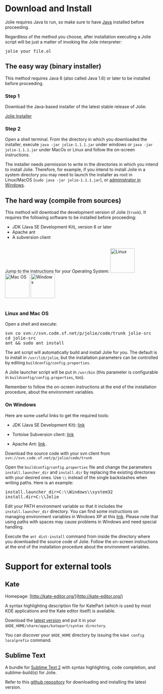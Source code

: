 <!--Themed-->

<!--<nav class="navbar navbar-default navbar-fixed-top" role="navigation">
  <div class="container">
<ul class="nav nav-pills">
<li role="presentation"><a href="#download-and-install">Download and Install</a></li>
<li role="presentation"><a href="/downloads.html">Download & Install</a></li>
<li role="presentation"><a href="/news">News</a></li>
</ul>
  </div>
</nav>

<div class="dropdown">
  <button class="btn btn-default dropdown-toggle" type="button" id="dropdownMenu1" data-toggle="dropdown" 
aria-expanded="true">
  Dropdown
  <span class="caret"></span>
  </button>
  <ul class="dropdown-menu" role="menu" aria-labelledby="dropdownMenu1">
  <li role="presentation"><a role="menuitem" tabindex="-1" href="#">Action</a></li>
  <li role="presentation"><a role="menuitem" tabindex="-1" href="#">Another action</a></li>
  <li role="presentation"><a role="menuitem" tabindex="-1" href="#">Something else here</a></li>
  <li role="presentation"><a role="menuitem" tabindex="-1" href="#">Separated link</a></li>
  </ul>
</div>

<div class="span12 page-nav-menu vertical-align nav-bar-static-top">
<div class="span3"><strong>In this page:</strong></div>
<div class="span9 dropdown">
<button class="btn btn-default dropdown-toggle" type="button" id="dropdownMenu1" data-toggle="dropdown" 
aria-expanded="true">
Download and Install
<span class="caret"></span>
</button>
  <ul class="dropdown-menu" role="menu" aria-labelledby="dropdownMenu1">
<!--   <li role="presentation"><a role="menuitem" tabindex="-1" href="#download-and-install">Top</a></li> -->
  <!--<li role="presentation"><a role="menuitem" tabindex="-1" href="#the-easy-way">The easy way (binary installer)</a></li>
  <li role="presentation"><a role="menuitem" tabindex="-1" href="#">Something else here</a></li>
  <li role="presentation"><a role="menuitem" tabindex="-1" href="#">Separated link</a></li>
  </ul>

<ul class="nav nav-pills">
<li role="presentation"><a href="#download-and-install">Download and Install</a></li>
<li role="presentation"><a href="/downloads.html">Download & Install</a></li>
<li role="presentation"><a href="/news">News</a></li>
</ul>
</div>
</div>-->

# <a id="download-and-install"></a> Download and Install

Jolie requires Java to run, so make sure to have [Java](http://www.java.com/) installed before proceeding.

Regardless of the method you choose, after installation executing a Jolie script will be just a matter of invoking the Jolie
interpreter:

<pre>jolie your_file.ol</pre>


## The easy way (binary installer)

This method requires Java 6 (also called Java 1.6) or later to be installed before proceeding.

### Step 1

Download the Java-based installer of the latest stable release of Jolie:

<div class="col-xs-12 text-center">
<a href="/files/releases/jolie-1.1.1.jar" onClick="ga('send', 'event', { eventCategory: 'Download', eventAction: 'JolieInstaller', eventLabel: 'jolie-1.1.1.jar'});">
<!-- <button type="button" class="center-block btn btn-default btn-lg"> -->
<p class="download">Jolie Installer</p>
<!-- </button> -->
</a>
</div>


### Step 2

Open a shell terminal. From the directory in which you downloaded the installer,
execute `java -jar jolie-1.1.1.jar` under windows or
`java -jar jolie-1.1.1.jar` under MacOs or Linux and follow the on-screen instructions.

The installer needs permission to write in the directories in which you intend to install Jolie.
Therefore, for example, if you intend to install Jolie in a system directory you may need to launch the installer as root in Linux/MacOS (`sudo java -jar jolie-1.1.1.jar`),
or [administrator in Windows](https://technet.microsoft.com/en-us/library/cc947813.aspx).

## The hard way (compile from sources)

This method will download the development version of Jolie (`trunk`).
It requires the following software to be installed before proceeding:

* JDK (Java SE Development Kit), version 6 or later
* Apache ant
* A subversion client

<div style="float:left">
<p>Jump to the instructions for your Operating System:
<a href="#nix"><img src="/imgs/os_linux.png" title="Linux" height="80px"/></a>
<a href="#nix"><img src="/imgs/os_mac.png" title="Mac OS" height="80px"/></a>
<a href="#windows"><img src="/imgs/os_win.png" title="Windows" height="80px"/></a>
</p>
</div>

<div style="clear: both;"></div>

### <a id="nix"></a>Linux and Mac OS

Open a shell and execute:

<pre name="code">
svn co svn://svn.code.sf.net/p/jolie/code/trunk jolie-src
cd jolie-src
ant && sudo ant install
</pre>

The ant script will automatically build and install Jolie for you. The default is to install in `/usr/lib/jolie`, but 
the installation parameters can be controlled by editing `buildconfig/config.properties`.

A Jolie launcher script will be put in `/usr/bin` (this parameter is configurable in 
`buildconfig/config.properties`, too).

Remember to follow the on-screen instructions at the end of the installation procedure, about the environment variables.

### <a id="windows"></a>On Windows

Here are some useful links to get the required tools:

* JDK (Java SE Development Kit): [link](http://java.sun.com/javase/downloads/index.jsp)

* Tortoise Subversion client: [link](http://tortoisesvn.tigris.org/)

* Apache Ant: [link](http://ant.apache.org/).

Download the source code with your svn client from `svn://svn.code.sf.net/p/jolie/code/trunk`

Open the `buildconfig/config.properties` file and change the parameters `install.launcher_dir` and `install.dir` 
by replacing the existing directories with your desired ones. Use `\\` instead of the single backslashes when writing paths.
Here is an example:

<pre>
install.launcher_dir=C:\\Windows\\system32
install.dir=C:\\Jolie
</pre>

Edit your PATH environment variable so that it includes the `install.launcher_dir` directory.
You can find some instructions on managing environment variables in Windows XP at this
[link](http://support.microsoft.com/kb/310519). Please note that using paths with spaces may cause problems in Windows and need special handling.

Execute the `ant dist-install` command from inside the directory where you downloaded the source code of Jolie.
Follow the on-screen instructions at the end of the installation procedure about the environment variables.

<!--
### Troubleshooting (Windows)

If the install path contains spaces you may experience a problem in launching the Jolie executable.
This is due to a problem on the command `set JOLIE_HOME` present in jolie.bat that can be found in
the installation directoy that you specified previously.

To solve this you must substitute the `\` characters before and after the path containing the space with
`//` and include the same part of the path between `""`.

For instance, if you chose to use the same directory as in this tutorial you can correct the `set`
command with the following code.

<pre>
set joliepath=C://"Program Files"//jolie\
</pre>

You can now execute Jolie scripts by issuing the `jolie` command in a console, for example: `jolie your_file.ol`
-->


# Support for external tools

## Kate

Homepage: [http://kate-editor.org/](http://kate-editor.org/)

A syntax highlighting description file for KatePart (which is used by most KDE applications and the Kate editor itself) is available.

Download the [latest version](http://www.jolie-lang.org/files/katepart/jolie.xml) and put it in your `$KDE_HOME/share/apps/katepart/syntax directory`.

You can discover your `$KDE_HOME` directory by issuing the `kde4 config localprefix` command.

## Sublime Text

A bundle for [Sublime Text 2](http://www.sublimetext.com/) with syntax highlighting, code completion, and sublime-build(s) for Jolie.

Refer to this [github repository](https://github.com/thesave/sublime-Jolie) for downloading and installing the latest version.
